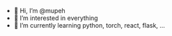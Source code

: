 - 👋 Hi, I’m @mupeh
- 👀 I’m interested in everything
- 🌱 I’m currently learning python, torch, react, flask, ...
<!-- - 💞️ I’m looking to collaborate on ... -->
<!-- - 📫 How to reach me ... -->

<!---
mupeh/mupeh is a ✨ special ✨ repository because its `README.md` (this file) appears on your GitHub profile.
You can click the Preview link to take a look at your changes.
--->

